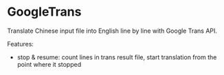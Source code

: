 # GoogleTrans
Translate Chinese input file into English line by line with Google Trans API.

Features:
  - stop & resume: count lines in trans result file, start translation from
                   the point where it stopped
